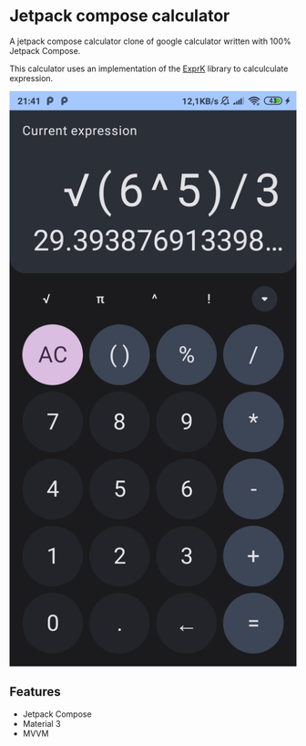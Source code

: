 # Jetpack compose calculator

A jetpack compose calculator clone of google calculator written with 100% Jetpack Compose.

This calculator uses an implementation of the [ExprK](https://github.com/Keelar/ExprK) library to calculculate expression.

![Screenshot of app](pictures/calculator_screenshot.jpg)
## Features
- Jetpack Compose
- Material 3
- MVVM